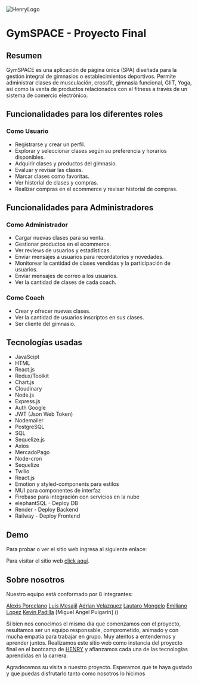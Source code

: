 ![HenryLogo](https://d31uz8lwfmyn8g.cloudfront.net/Assets/logo-henry-white-lg.png)

# GymSPACE - Proyecto Final

## Resumen

GymSPACE es una aplicación de página única (SPA) diseñada para la gestión integral de gimnasios o establecimientos deportivos. Permite administrar clases de musculación, crossfit, gimnasia funcional, GIIT, Yoga, así como la venta de productos relacionados con el fitness a través de un sistema de comercio electrónico.

## Funcionalidades para los diferentes roles

### Como Usuario

-   Registrarse y crear un perfil.
-   Explorar y seleccionar clases según su preferencia y horarios disponibles.
-   Adquirir clases y productos del gimnasio.
-   Evaluar y revisar las clases.
-   Marcar clases como favoritas.
-   Ver historial de clases y compras.
-   Realizar compras en el ecommerce y revisar historial de compras.

## Funcionalidades para Administradores

### Como Administrador

-   Cargar nuevas clases para su venta.
-   Gestionar productos en el ecommerce.
-   Ver reviews de usuarios y estadísticas.
-   Enviar mensajes a usuarios para recordatorios y novedades.
-   Monitorear la cantidad de clases vendidas y la participación de usuarios.
-   Enviar mensajes de correo a los usuarios.
-   Ver la cantidad de clases de cada coach.

### Como Coach

-   Crear y ofrecer nuevas clases.
-   Ver la cantidad de usuarios inscriptos en sus clases.
-   Ser cliente del gimnasio.

## Tecnologías usadas

-   JavaScipt
-   HTML
-   React.js
-   Redux/Toolkit
-   Chart.js
-   Cloudinary
-   Node.js
-   Express.js
-   Auth Google
-   JWT (Json Web Token)
-   Nodemailer
-   PostgreSQL
-   SQL
-   Sequelize.js
-   Axios
-   MercadoPago
-   Node-cron
-   Sequelize
-   Twilio
-   React.js
-   Emotion y styled-components para estilos
-   MUI para componentes de interfaz
-   Firebase para integración con servicios en la nube
-   elephantSQL - Deploy DB
-   Render - Deploy Backend
-   Railway - Deploy Frontend

## Demo

Para probar o ver el sitio web ingresa al siguiente enlace:

Para visitar el sitio web [click aquí](https://gymspace.up.railway.app/).

## Sobre nosotros

Nuestro equipo está conformado por 8 integrantes:

[Alexis Porcelano](https://github.com/AlexisPorcelano)
[Luis Mesajil](https://github.com/mesajil)
[Adrian Velazquez](https://github.com/fuegianboy)
[Lautaro Mongelo](https://github.com/LautaroEZM)
[Emiliano Lopez](https://github.com/SEmilianoLopez)
[Kevin Padilla](https://github.com/Kevo1906)
[Miguel Angel Pulgarin] ()

Si bien nos conocimos el mismo día que comenzamos con el proyecto, resultamos ser un equipo responsable, comprometido, animado y con mucha empatía para trabajar en grupo. Muy atentos a entendernos y aprender juntos. Realizamos este sitio web como instancia del proyecto final en el bootcamp de [HENRY](https://www.soyhenry.com) y afianzamos cada una de las tecnologías aprendidas en la carrera.

Agradecemos su visita a nuestro proyecto. Esperamos que te haya gustado y que puedas disfrutarlo tanto como nosotros lo hicimos
